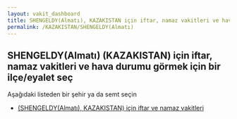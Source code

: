 ```yaml
---
layout: vakit_dashboard
title: SHENGELDY(Almatı), KAZAKISTAN için iftar, namaz vakitleri ve hava durumu - ilçe/eyalet seç
permalink: /KAZAKISTAN/SHENGELDY(Almatı)
---
```


## SHENGELDY(Almatı) (KAZAKISTAN) için iftar, namaz vakitleri ve hava durumu  görmek için bir ilçe/eyalet seç

Aşağıdaki listeden bir şehir ya da semt seçin

* [ (SHENGELDY(Almatı), KAZAKISTAN) için iftar ve namaz vakitleri](/KAZAKISTAN/SHENGELDY(Almatı)/)

<script type="text/javascript">
  var GLOBAL_COUNTRY = 'KAZAKISTAN';
  var GLOBAL_CITY = 'SHENGELDY(Almatı)';
  var GLOBAL_STATE = 'SHENGELDY(Almatı)';
</script>
